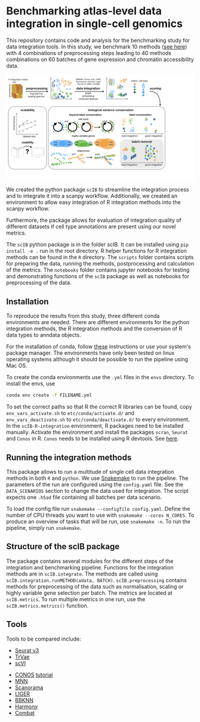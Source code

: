 # Benchmarking atlas-level data integration in single-cell genomics

This repository contains code and analysis for the benchmarking study for data integration tools.
In this study, we benchmark 10 methods ([see here](##tools)) with 4 combinations of preprocessing steps leading to 40 methods combinations on
60 batches of gene expression and chromatin accessibility data.

![Workflow](./figure.png)

We created the python package `scIB` to streamline the integration process and to integrate it into
a scanpy workflow. Additionally, we created an environment to allow easy integration of R integration methods
into the scanpy workflow.

Furthermore, the package allows for evaluation of integration quality of different datasets if cell type annotations are present using our novel metrics.

The `scIB` python package is in the folder scIB. It can be installed using `pip install -e .` run in the root directory.
R helper functions for R integration methods can be found in the `R` directory.
The `scripts` folder contains scripts for preparing the data, running the methods, postprocessing and calculation of the metrics.
The `notebooks` folder contains jupyter notebooks for testing and demonstrating functions of the `scIB` package as well as notebooks
for preprocessing of the data.



## Installation
To reproduce the results from this study, three different conda environments are needed.
There are different environments for the python integration methods, the R integration methods and
the conversion of R data types to anndata objects.

For the installation of conda, follow [these](https://conda.io/projects/conda/en/latest/user-guide/install/index.html) instructions
or use your system's package manager. The environments have only been tested on linux operating systems
although it should be possible to run the pipeline using Mac OS.

To create the conda environments use the `.yml` files in the `envs` directory.
To install the envs, use
```bash
conda env create -f FILENAME.yml
``` 
To set the correct paths so that R the correct R libraries can be found, copy `env_vars_activate.sh` to `etc/conda/activate.d/`
and `env_vars_deactivate.sh` to `etc/conda/deactivate.d/` to every environment.
In the `scIB-R-integration` environment, R packages need to be installed manually.
Activate the environment and install the packages `scran`, `Seurat` and `Conos` in R. `Conos` needs to be installed using R devtools.
See [here](https://github.com/hms-dbmi/conos).


## Running the integration methods
This package allows to run a multitude of single cell data integration methods in both `R` and `python`.
We use [Snakemake](https://snakemake.readthedocs.io/en/stable/) to run the pipeline.
The parameters of the run are configured using the `config.yaml` file.
See the `DATA_SCENARIOS` section to change the data used for integration.
The script expects one `.h5ad` file containing all batches per data scenario.

To load the config file run `snakemake --configfile config.yaml`.
Define the number of CPU threads you want to use with `snakemake --cores N_CORES`. To produce an overview of tasks that will be run, use `snakemake -n`.
To run the pipeline, simply run `snakemake`.

## Structure of the scIB package
The package contains several modules for the different steps of the integration and benchmarking pipeline.
Functions for the integration methods are in `scIB.integrate`. The methods are called using `scIB.integration.runMETHOD(adata, BATCH)`.
`scIB.preprocessing` contains methods for preprocessing of the data such as normalisation, scaling or highly variable gene selection per batch.
The metrics are located at `scIB.metrics`. To run multiple metrics in one run, use the `scIB.metrics.metrics()` function.


## Tools
Tools to be compared include:
- [Seurat v3](https://github.com/satijalab/seurat)
- [TrVae](https://github.com/theislab/trvae)
- [scVI](https://github.com/YosefLab/scVI)
<!--- - [scANVI](https://github.com/chenlingantelope/HarmonizationSCANVI) -->
- [CONOS](https://github.com/hms-dbmi/conos) [tutorial](https://htmlpreview.github.io/?https://github.com/satijalab/seurat.wrappers/blob/master/docs/conos.html)
- [MNN](https://github.com/chriscainx/mnnpy)
- [Scanorama](https://github.com/brianhie/scanorama)
- [LIGER](https://github.com/MacoskoLab/liger)
- [BBKNN](https://github.com/Teichlab/bbknn)
- [Harmony](https://github.com/immunogenomics/harmony)
- [Combat](https://academic.oup.com/biostatistics/article/8/1/118/252073)
<!--- - [scMerge](https://github.com/SydneyBioX/scMerge)
- [scAlign](https://github.com/quon-titative-biology/scAlign) -->
<!--- - BBKNN + [scAEspy](https://gitlab.com/cvejic-group/scaespy)? -->
